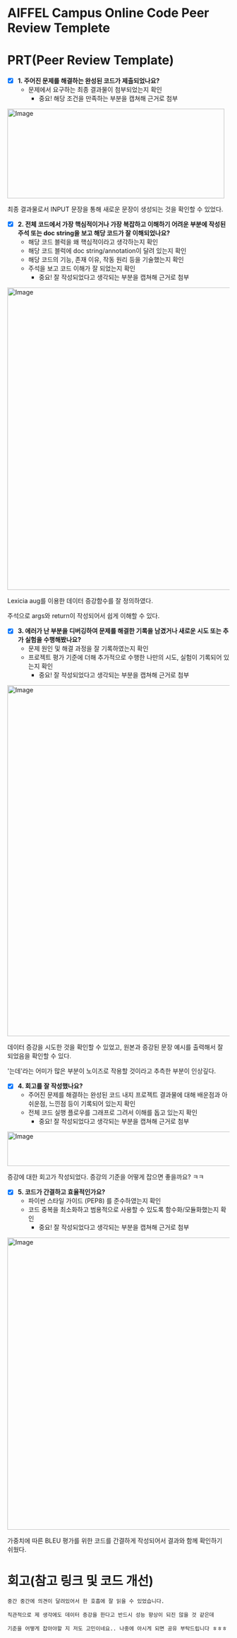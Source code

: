 # AIFFEL Campus Online Code Peer Review Templete
# PRT(Peer Review Template)
- [X]  **1. 주어진 문제를 해결하는 완성된 코드가 제출되었나요?**
    - 문제에서 요구하는 최종 결과물이 첨부되었는지 확인
        - 중요! 해당 조건을 만족하는 부분을 캡쳐해 근거로 첨부

<img width="492" height="203" alt="Image" src="https://github.com/user-attachments/assets/48e87593-173d-4264-b817-ed7e3096cf96" />

최종 결과물로서 INPUT 문장을 통해 새로운 문장이 생성되는 것을 확인할 수 있었다.

- [X]  **2. 전체 코드에서 가장 핵심적이거나 가장 복잡하고 이해하기 어려운 부분에 작성된 
주석 또는 doc string을 보고 해당 코드가 잘 이해되었나요?**
    - 해당 코드 블럭을 왜 핵심적이라고 생각하는지 확인
    - 해당 코드 블럭에 doc string/annotation이 달려 있는지 확인
    - 해당 코드의 기능, 존재 이유, 작동 원리 등을 기술했는지 확인
    - 주석을 보고 코드 이해가 잘 되었는지 확인
        - 중요! 잘 작성되었다고 생각되는 부분을 캡쳐해 근거로 첨부

<img width="1018" height="685" alt="Image" src="https://github.com/user-attachments/assets/c7fd6831-5e63-4fd0-9b9e-aefb912bb5dd" />

Lexicia aug를 이용한 데이터 증강함수를 잘 정의하였다.

주석으로 args와 return이 작성되어서 쉽게 이해할 수 있다.

- [X]  **3. 에러가 난 부분을 디버깅하여 문제를 해결한 기록을 남겼거나
새로운 시도 또는 추가 실험을 수행해봤나요?**
    - 문제 원인 및 해결 과정을 잘 기록하였는지 확인
    - 프로젝트 평가 기준에 더해 추가적으로 수행한 나만의 시도, 
    실험이 기록되어 있는지 확인
        - 중요! 잘 작성되었다고 생각되는 부분을 캡쳐해 근거로 첨부

<img width="1023" height="795" alt="Image" src="https://github.com/user-attachments/assets/d7c5d12a-74aa-4062-b1c6-8a472b9c48b7" />

데이터 증강을 시도한 것을 확인할 수 있었고, 원본과 증강된 문장 예시를 출력해서 잘 되었음을 확인할 수 있다.

'는데'라는 어미가 많은 부분이 노이즈로 작용할 것이라고 추측한 부분이 인상깊다. 
        
- [X]  **4. 회고를 잘 작성했나요?**
    - 주어진 문제를 해결하는 완성된 코드 내지 프로젝트 결과물에 대해
    배운점과 아쉬운점, 느낀점 등이 기록되어 있는지 확인
    - 전체 코드 실행 플로우를 그래프로 그려서 이해를 돕고 있는지 확인
        - 중요! 잘 작성되었다고 생각되는 부분을 캡쳐해 근거로 첨부

<img width="1031" height="78" alt="Image" src="https://github.com/user-attachments/assets/20e8d24e-b70c-42af-8364-cceb29713891" />
        
증강에 대한 회고가 작성되었다. 증강의 기준을 어떻게 잡으면 좋을까요? ㅋㅋ

- [X]  **5. 코드가 간결하고 효율적인가요?**
    - 파이썬 스타일 가이드 (PEP8) 를 준수하였는지 확인
    - 코드 중복을 최소화하고 범용적으로 사용할 수 있도록 함수화/모듈화했는지 확인
        - 중요! 잘 작성되었다고 생각되는 부분을 캡쳐해 근거로 첨부

<img width="1057" height="662" alt="Image" src="https://github.com/user-attachments/assets/30229b89-2037-4db7-b2fc-00cd7bc31043" />

가중치에 따른 BLEU 평가를 위한 코드를 간결하게 작성되어서 결과와 함께 확인하기 쉬웠다.

# 회고(참고 링크 및 코드 개선)
```
중간 중간에 의견이 달려있어서 한 호흡에 잘 읽을 수 있었습니다.

직관적으로 제 생각에도 데이터 증강을 한다고 반드시 성능 향상이 되진 않을 것 같은데

기준을 어떻게 잡아야할 지 저도 고민이네요.. 나중에 아시게 되면 공유 부탁드립니다 ㅎㅎㅎ

```

